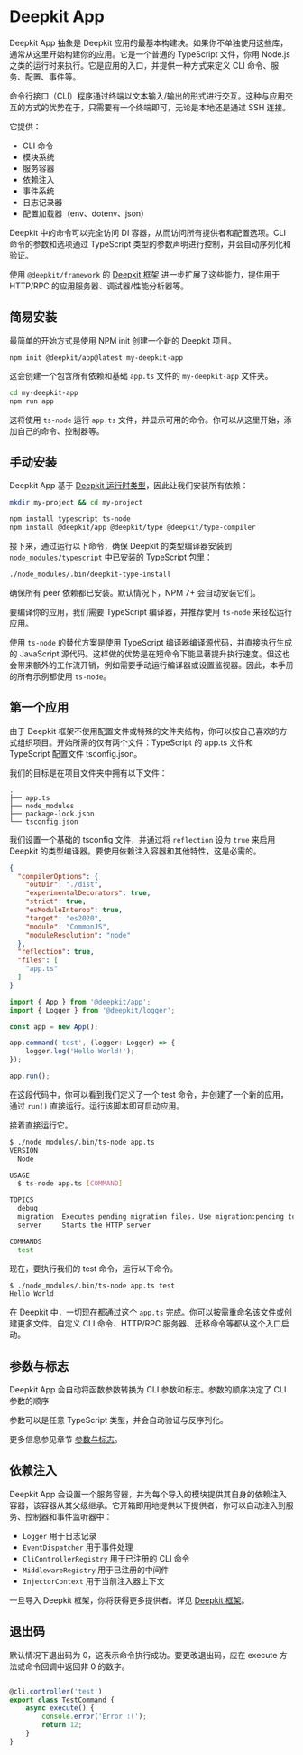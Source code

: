 # Deepkit App

Deepkit App 抽象是 Deepkit 应用的最基本构建块。如果你不单独使用这些库，通常从这里开始构建你的应用。它是一个普通的 TypeScript 文件，你用 Node.js 之类的运行时来执行。它是应用的入口，并提供一种方式来定义 CLI 命令、服务、配置、事件等。

命令行接口（CLI）程序通过终端以文本输入/输出的形式进行交互。这种与应用交互的方式的优势在于，只需要有一个终端即可，无论是本地还是通过 SSH 连接。

它提供：

- CLI 命令
- 模块系统
- 服务容器
- 依赖注入
- 事件系统
- 日志记录器
- 配置加载器（env、dotenv、json）

Deepkit 中的命令可以完全访问 DI 容器，从而访问所有提供者和配置选项。CLI 命令的参数和选项通过 TypeScript 类型的参数声明进行控制，并会自动序列化和验证。

使用 `@deepkit/framework` 的 [Deepkit 框架](./framework.md) 进一步扩展了这些能力，提供用于 HTTP/RPC 的应用服务器、调试器/性能分析器等。

## 简易安装

最简单的开始方式是使用 NPM init 创建一个新的 Deepkit 项目。

```shell
npm init @deepkit/app@latest my-deepkit-app
````

这会创建一个包含所有依赖和基础 `app.ts` 文件的 `my-deepkit-app` 文件夹。

```sh
cd my-deepkit-app
npm run app
````

这将使用 `ts-node` 运行 `app.ts` 文件，并显示可用的命令。你可以从这里开始，添加自己的命令、控制器等。

## 手动安装

Deepkit App 基于 [Deepkit 运行时类型](./runtime-types.md)，因此让我们安装所有依赖：

```bash
mkdir my-project && cd my-project

npm install typescript ts-node 
npm install @deepkit/app @deepkit/type @deepkit/type-compiler
```

接下来，通过运行以下命令，确保 Deepkit 的类型编译器安装到 `node_modules/typescript` 中已安装的 TypeScript 包里：

```sh
./node_modules/.bin/deepkit-type-install
```

确保所有 peer 依赖都已安装。默认情况下，NPM 7+ 会自动安装它们。

要编译你的应用，我们需要 TypeScript 编译器，并推荐使用 `ts-node` 来轻松运行应用。

使用 `ts-node` 的替代方案是使用 TypeScript 编译器编译源代码，并直接执行生成的 JavaScript 源代码。这样做的优势是在短命令下能显著提升执行速度。但这也会带来额外的工作流开销，例如需要手动运行编译器或设置监视器。因此，本手册的所有示例都使用 `ts-node`。

## 第一个应用

由于 Deepkit 框架不使用配置文件或特殊的文件夹结构，你可以按自己喜欢的方式组织项目。开始所需的仅有两个文件：TypeScript 的 app.ts 文件和 TypeScript 配置文件 tsconfig.json。

我们的目标是在项目文件夹中拥有以下文件：

```
.
├── app.ts
├── node_modules
├── package-lock.json
└── tsconfig.json
```

我们设置一个基础的 tsconfig 文件，并通过将 `reflection` 设为 `true` 来启用 Deepkit 的类型编译器。要使用依赖注入容器和其他特性，这是必需的。

```json title=tsconfig.json
{
  "compilerOptions": {
    "outDir": "./dist",
    "experimentalDecorators": true,
    "strict": true,
    "esModuleInterop": true,
    "target": "es2020",
    "module": "CommonJS",
    "moduleResolution": "node"
  },
  "reflection": true,
  "files": [
    "app.ts"
  ]
}
```

```typescript title=app.ts
import { App } from '@deepkit/app';
import { Logger } from '@deepkit/logger';

const app = new App();

app.command('test', (logger: Logger) => {
    logger.log('Hello World!');
});

app.run();
```

在这段代码中，你可以看到我们定义了一个 test 命令，并创建了一个新的应用，通过 `run()` 直接运行。运行该脚本即可启动应用。

接着直接运行它。

```sh
$ ./node_modules/.bin/ts-node app.ts
VERSION
  Node

USAGE
  $ ts-node app.ts [COMMAND]

TOPICS
  debug
  migration  Executes pending migration files. Use migration:pending to see which are pending.
  server     Starts the HTTP server

COMMANDS
  test
```

现在，要执行我们的 test 命令，运行以下命令。

```sh
$ ./node_modules/.bin/ts-node app.ts test
Hello World
```

在 Deepkit 中，一切现在都通过这个 `app.ts` 完成。你可以按需重命名该文件或创建更多文件。自定义 CLI 命令、HTTP/RPC 服务器、迁移命令等都从这个入口启动。

## 参数与标志

Deepkit App 会自动将函数参数转换为 CLI 参数和标志。参数的顺序决定了 CLI 参数的顺序

参数可以是任意 TypeScript 类型，并会自动验证与反序列化。

更多信息参见章节 [参数与标志](./app/arguments.md)。

## 依赖注入

Deepkit App 会设置一个服务容器，并为每个导入的模块提供其自身的依赖注入容器，该容器从其父级继承。它开箱即用地提供以下提供者，你可以自动注入到服务、控制器和事件监听器中：

- `Logger` 用于日志记录
- `EventDispatcher` 用于事件处理
- `CliControllerRegistry` 用于已注册的 CLI 命令
- `MiddlewareRegistry` 用于已注册的中间件
- `InjectorContext` 用于当前注入器上下文

一旦导入 Deepkit 框架，你将获得更多提供者。详见 [Deepkit 框架](./framework.md)。

## 退出码

默认情况下退出码为 0，这表示命令执行成功。要更改退出码，应在 execute 方法或命令回调中返回非 0 的数字。

```typescript

@cli.controller('test')
export class TestCommand {
    async execute() {
        console.error('Error :(');
        return 12;
    }
}
```